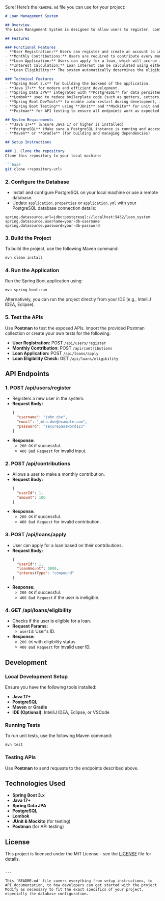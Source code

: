 Sure! Here’s the `README.md` file you can use for your project:

```markdown
# Loan Management System

## Overview
The Loan Management System is designed to allow users to register, contribute monthly, and apply for loans. The system calculates loan eligibility and applies interest based on the loan type. Loans can either have compound or simple interest, and interest starts accruing immediately upon issuance. This system ensures users cannot skip monthly contributions if they wish to qualify for a loan.

## Features

### Functional Features
- **User Registration:** Users can register and create an account to interact with the system.
- **Monthly Contributions:** Users are required to contribute every month. Skipping a month will make them ineligible for a loan.
- **Loan Application:** Users can apply for a loan, which will accrue interest from the day it is issued.
- **Interest Calculation:** Loan interest can be calculated using either compound or simple interest. The system defines which type is used.
- **Loan Eligibility:** The system automatically determines the eligibility for a loan based on the user's monthly contributions and other criteria.

### Technical Features
- **Spring Boot 3.x** for building the backend of the application.
- **Java 17+** for modern and efficient development.
- **Spring Data JPA** integrated with **PostgreSQL** for data persistence and query operations.
- **Lombok** used to reduce boilerplate code (such as getters, setters, constructors).
- **Spring Boot DevTools** to enable auto-restart during development, improving development speed.
- **Spring Boot Testing** using **JUnit** and **Mockito** for unit and integration testing.
- **Postman** for API testing to ensure all endpoints work as expected.

## System Requirements
- **Java 17+** (Ensure Java 17 or higher is installed)
- **PostgreSQL** (Make sure a PostgreSQL instance is running and accessible)
- **Maven** or **Gradle** (for building and managing dependencies)

## Setup Instructions

### 1. Clone the repository
Clone this repository to your local machine:

```bash
git clone <repository-url>
```

### 2. Configure the Database
- Install and configure PostgreSQL on your local machine or use a remote database.
- Update `application.properties` or `application.yml` with your PostgreSQL database connection details:

```properties
spring.datasource.url=jdbc:postgresql://localhost:5432/loan_system
spring.datasource.username=your-db-username
spring.datasource.password=your-db-password
```

### 3. Build the Project
To build the project, use the following Maven command:

```bash
mvn clean install
```

### 4. Run the Application
Run the Spring Boot application using:

```bash
mvn spring-boot:run
```

Alternatively, you can run the project directly from your IDE (e.g., IntelliJ IDEA, Eclipse).

### 5. Test the APIs
Use **Postman** to test the exposed APIs. Import the provided Postman collection or create your own tests for the following:

- **User Registration:** POST `/api/users/register`
- **Monthly Contribution:** POST `/api/contributions`
- **Loan Application:** POST `/api/loans/apply`
- **Loan Eligibility Check:** GET `/api/loans/eligibility`

## API Endpoints

### 1. **POST /api/users/register**
- Registers a new user in the system.
- **Request Body:**
  ```json
  {
    "username": "john_doe",
    "email": "john.doe@example.com",
    "password": "securepassword123"
  }
  ```
- **Response:**
  - `200 OK` if successful.
  - `400 Bad Request` for invalid input.

### 2. **POST /api/contributions**
- Allows a user to make a monthly contribution.
- **Request Body:**
  ```json
  {
    "userId": 1,
    "amount": 100
  }
  ```
- **Response:**
  - `200 OK` if successful.
  - `400 Bad Request` for invalid contribution.

### 3. **POST /api/loans/apply**
- User can apply for a loan based on their contributions.
- **Request Body:**
  ```json
  {
    "userId": 1,
    "loanAmount": 5000,
    "interestType": "compound"
  }
  ```
- **Response:**
  - `200 OK` if successful.
  - `400 Bad Request` if the user is ineligible.

### 4. **GET /api/loans/eligibility**
- Checks if the user is eligible for a loan.
- **Request Params:**
  - `userId`: User's ID.
- **Response:**
  - `200 OK` with eligibility status.
  - `400 Bad Request` for invalid user ID.

## Development

### Local Development Setup
Ensure you have the following tools installed:
- **Java 17+**
- **PostgreSQL**
- **Maven** or **Gradle**
- **IDE (Optional)**: IntelliJ IDEA, Eclipse, or VSCode

### Running Tests
To run unit tests, use the following Maven command:

```bash
mvn test
```

### Testing APIs
Use **Postman** to send requests to the endpoints described above.

## Technologies Used
- **Spring Boot 3.x**
- **Java 17+**
- **Spring Data JPA**
- **PostgreSQL**
- **Lombok**
- **JUnit & Mockito** (for testing)
- **Postman** (for API testing)

## License
This project is licensed under the MIT License - see the [LICENSE](LICENSE) file for details.

```

---

This `README.md` file covers everything from setup instructions, to API documentation, to how developers can get started with the project. Modify as necessary to fit the exact specifics of your project, especially the database configuration.